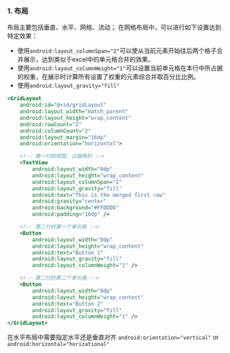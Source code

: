 ### 1. 布局
布局主要包括垂直、水平、网格、流动；
在网格布局中，可以进行如下设置达到特定效果：
 - 使用`android:layout_columnSpan="2"`可以使从当前元素开始往后两个格子合并展示，达到类似于excel中的单元格合并的效果。
 - 使用`android:layout_columnWeight="1"`可以设置当前单元格在本行中所占据的权重，在展示时计算所有设置了权重的元素综合并取百分比比例。
 - 使用`android:layout_gravity="fill"`
```xml
<GridLayout
    android:id="@+id/gridLayout"
    android:layout_width="match_parent"
    android:layout_height="wrap_content"
    android:rowCount="2"
    android:columnCount="2"
    android:layout_margin="16dp"
    android:orientation="horizontal">

    <!-- 第一行的视图，占据两列 -->
    <TextView
        android:layout_width="0dp"
        android:layout_height="wrap_content"
        android:layout_columnSpan="2"
        android:layout_gravity="fill"
        android:text="This is the merged first row"
        android:gravity="center"
        android:background="#FFDDDD"
        android:padding="16dp" />

    <!-- 第二行的第一个单元格 -->
    <Button
        android:layout_width="0dp"
        android:layout_height="wrap_content"
        android:text="Button 1"
        android:layout_gravity="fill"
        android:layout_columnWeight="1" />

    <!-- 第二行的第二个单元格 -->
    <Button
        android:layout_width="0dp"
        android:layout_height="wrap_content"
        android:text="Button 2"
        android:layout_gravity="fill"
        android:layout_columnWeight="1" />
</GridLayout>

```
在水平布局中需要指定水平还是垂直对齐    `android:orientation="vertical"` or     `android:horizontal="horizational"`